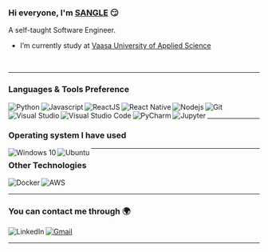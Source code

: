 ### Hi everyone, I'm [SANGLE](https://github.com/SangLeNguyen) :smirk:

A self-taught Software Engineer.

- I’m currently study at [Vaasa University of Applied Science](https://www.vamk.fi/apply/degree_students/degree_programmes/information_technology/)

<br/>
<hr>

### Languages & Tools Preference
<img align="left" alt="Python" src="https://img.shields.io/badge/python%20-%2314354C.svg?&style=for-the-badge&logo=python&logoColor=white"/>
<img align="left" alt="Javascript" src="https://img.shields.io/badge/-Javascript-F0DB4F?logo=Javascript&logoColor=white&style=for-the-badge"/>
<img align="left" alt="ReactJS" src="https://img.shields.io/badge/-ReactJs-61DAFB?logo=react&logoColor=white&style=for-the-badge"/>
<img align="left" alt="React Native" src="https://img.shields.io/badge/-React Native-61DAFB?logo=react&logoColor=white&style=for-the-badge"/>
<img align="left" alt="Nodejs" src="https://img.shields.io/badge/-NodeJs-brightgreen?logo=Nodejs&logoColor=white&style=for-the-badge"/>
<img alt="Git" src="https://img.shields.io/badge/git%20-%23F05033.svg?&style=for-the-badge&logo=git&logoColor=white"/>
<img align="left" alt="Visual Studio" src="https://img.shields.io/badge/Visual%20Studio-5C2D91.svg?&style=for-the-badge&logo=visual-studio&logoColor=white"/>
<img align="left" alt="Visual Studio Code" src="https://img.shields.io/badge/Visual%20Studio%20Code-0078d7.svg?&style=for-the-badge&logo=visual-studio-code&logoColor=white"/>
<img align="left" alt="PyCharm" src="https://img.shields.io/badge/PyCharm-000000.svg?&style=for-the-badge&logo=PyCharm&logoColor=white"/>
<img align="left" alt="Jupyter" src="https://img.shields.io/badge/Jupyter%20-%23F37626.svg?&style=for-the-badge&logo=Jupyter&logoColor=white" />




<hr>

### Operating system I have used
<img align="left" alt="Windows 10" src="https://img.shields.io/badge/Windows-0078D6?style=for-the-badge&logo=windows&logoColor=white" />
<img align="left" alt="Ubuntu" src="https://img.shields.io/badge/Ubuntu-E95420?style=for-the-badge&logo=ubuntu&logoColor=white" />

<hr>

### Other Technologies
<img align="left" alt="Docker" src="https://img.shields.io/badge/docker%20-%230db7ed.svg?&style=for-the-badge&logo=docker&logoColor=white"/>
<img alt="AWS" src="https://img.shields.io/badge/AWS%20-%23FF9900.svg?&style=for-the-badge&logo=amazon-aws&logoColor=white"/>

<hr>

### You can contact me through 🌍

[<img align="left" alt="LinkedIn" src="https://img.shields.io/badge/linkedin%20-%230077B5.svg?&style=for-the-badge&logo=linkedin&logoColor=white"/>](https://www.linkedin.com/in/nguyen-phu-sang-le-aa253720b/)

[<img alt="Gmail" src="https://img.shields.io/badge/Gmail-D14836?style=for-the-badge&logo=gmail&logoColor=white" />](mailto:phusang2501@gmail.com)


<hr>
